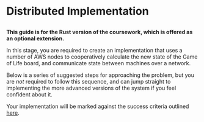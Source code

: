 # Distributed Implementation

<div class="warning custom-block" style="padding-top: 10px">
<b>This guide is for the Rust version of the coursework, which is offered as an optional extension.</b>
</div>

In this stage, you are required to create an implementation that uses a number of
AWS nodes to cooperatively calculate the new state of the Game of Life board,
and communicate state between machines over a network.

Below is a series of suggested steps for approaching the problem, but you are *not* required to
follow this sequence, and can jump straight to implementing the more advanced
versions of the system if you feel confident about it.

Your implementation will be marked against the success criteria outlined [here](success-criteria).
